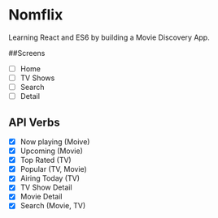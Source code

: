 # Nomflix
Learning React and ES6 by building a Movie Discovery App.

##Screens
- [ ] Home
- [ ] TV Shows
- [ ] Search
- [ ] Detail

## API Verbs
- [X] Now playing (Moive)
- [X] Upcoming (Movie)  
- [X] Top Rated (TV)
- [X] Popular (TV, Movie)
- [X] Airing Today (TV)
- [X] TV Show Detail
- [X] Movie Detail
- [X] Search (Movie, TV)